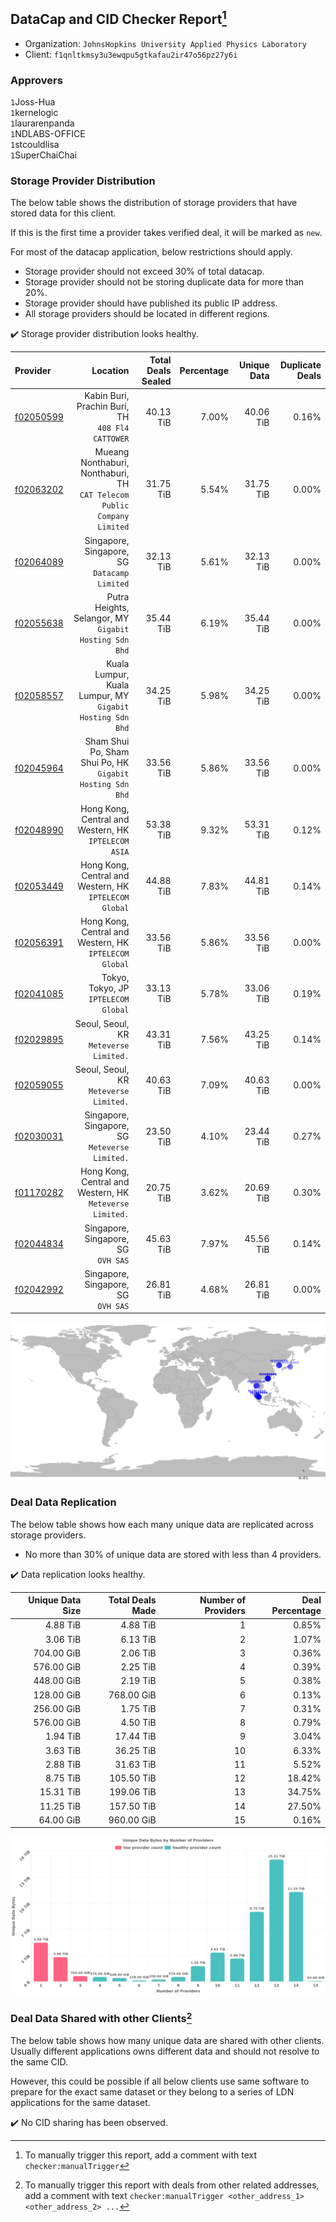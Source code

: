 ## DataCap and CID Checker Report[^1]
 - Organization: `JohnsHopkins University Applied Physics Laboratory`
 - Client: `f1qnltkmsy3u3ewqpu5gtkafau2ir47o56pz27y6i`
### Approvers
`1`Joss-Hua<br/>`1`kernelogic<br/>`1`laurarenpanda<br/>`1`NDLABS-OFFICE<br/>`1`stcouldlisa<br/>`1`SuperChaiChai

### Storage Provider Distribution
The below table shows the distribution of storage providers that have stored data for this client.

If this is the first time a provider takes verified deal, it will be marked as `new`.

For most of the datacap application, below restrictions should apply.
 - Storage provider should not exceed 30% of total datacap.
 - Storage provider should not be storing duplicate data for more than 20%.
 - Storage provider should have published its public IP address.
 - All storage providers should be located in different regions.

✔️ Storage provider distribution looks healthy.

| Provider                                              |                                                                   Location | Total Deals Sealed | Percentage | Unique Data | Duplicate Deals |
| :---------------------------------------------------- | -------------------------------------------------------------------------: | -----------------: | ---------: | ----------: | --------------: |
| [f02050599](https://filfox.info/en/address/f02050599) |                        Kabin Buri, Prachin Buri, TH<br/>`408 Fl4 CATTOWER` |          40.13 TiB |      7.00% |   40.06 TiB |           0.16% |
| [f02063202](https://filfox.info/en/address/f02063202) | Mueang Nonthaburi, Nonthaburi, TH<br/>`CAT Telecom Public Company Limited` |          31.75 TiB |      5.54% |   31.75 TiB |           0.00% |
| [f02064089](https://filfox.info/en/address/f02064089) |                            Singapore, Singapore, SG<br/>`Datacamp Limited` |          32.13 TiB |      5.61% |   32.13 TiB |           0.00% |
| [f02055638](https://filfox.info/en/address/f02055638) |                  Putra Heights, Selangor, MY<br/>`Gigabit Hosting Sdn Bhd` |          35.44 TiB |      6.19% |   35.44 TiB |           0.00% |
| [f02058557](https://filfox.info/en/address/f02058557) |               Kuala Lumpur, Kuala Lumpur, MY<br/>`Gigabit Hosting Sdn Bhd` |          34.25 TiB |      5.98% |   34.25 TiB |           0.00% |
| [f02045964](https://filfox.info/en/address/f02045964) |               Sham Shui Po, Sham Shui Po, HK<br/>`Gigabit Hosting Sdn Bhd` |          33.56 TiB |      5.86% |   33.56 TiB |           0.00% |
| [f02048990](https://filfox.info/en/address/f02048990) |                    Hong Kong, Central and Western, HK<br/>`IPTELECOM ASIA` |          53.38 TiB |      9.32% |   53.31 TiB |           0.12% |
| [f02053449](https://filfox.info/en/address/f02053449) |                  Hong Kong, Central and Western, HK<br/>`IPTELECOM Global` |          44.88 TiB |      7.83% |   44.81 TiB |           0.14% |
| [f02056391](https://filfox.info/en/address/f02056391) |                  Hong Kong, Central and Western, HK<br/>`IPTELECOM Global` |          33.56 TiB |      5.86% |   33.56 TiB |           0.00% |
| [f02041085](https://filfox.info/en/address/f02041085) |                                    Tokyo, Tokyo, JP<br/>`IPTELECOM Global` |          33.13 TiB |      5.78% |   33.06 TiB |           0.19% |
| [f02029895](https://filfox.info/en/address/f02029895) |                                  Seoul, Seoul, KR<br/>`Meteverse Limited.` |          43.31 TiB |      7.56% |   43.25 TiB |           0.14% |
| [f02059055](https://filfox.info/en/address/f02059055) |                                  Seoul, Seoul, KR<br/>`Meteverse Limited.` |          40.63 TiB |      7.09% |   40.63 TiB |           0.00% |
| [f02030031](https://filfox.info/en/address/f02030031) |                          Singapore, Singapore, SG<br/>`Meteverse Limited.` |          23.50 TiB |      4.10% |   23.44 TiB |           0.27% |
| [f01170282](https://filfox.info/en/address/f01170282) |                Hong Kong, Central and Western, HK<br/>`Meteverse Limited.` |          20.75 TiB |      3.62% |   20.69 TiB |           0.30% |
| [f02044834](https://filfox.info/en/address/f02044834) |                                     Singapore, Singapore, SG<br/>`OVH SAS` |          45.63 TiB |      7.97% |   45.56 TiB |           0.14% |
| [f02042992](https://filfox.info/en/address/f02042992) |                                     Singapore, Singapore, SG<br/>`OVH SAS` |          26.81 TiB |      4.68% |   26.81 TiB |           0.00% |

<img src="https://raw.githubusercontent.com/data-preservation-programs/filplus-checker-assets/main/filecoin-project/filecoin-plus-large-datasets/issues/1662/1683528162221.png"/>

### Deal Data Replication
The below table shows how each many unique data are replicated across storage providers.

- No more than 30% of unique data are stored with less than 4 providers.

✔️ Data replication looks healthy.

| Unique Data Size | Total Deals Made | Number of Providers | Deal Percentage |
| ---------------: | ---------------: | ------------------: | --------------: |
|         4.88 TiB |         4.88 TiB |                   1 |           0.85% |
|         3.06 TiB |         6.13 TiB |                   2 |           1.07% |
|       704.00 GiB |         2.06 TiB |                   3 |           0.36% |
|       576.00 GiB |         2.25 TiB |                   4 |           0.39% |
|       448.00 GiB |         2.19 TiB |                   5 |           0.38% |
|       128.00 GiB |       768.00 GiB |                   6 |           0.13% |
|       256.00 GiB |         1.75 TiB |                   7 |           0.31% |
|       576.00 GiB |         4.50 TiB |                   8 |           0.79% |
|         1.94 TiB |        17.44 TiB |                   9 |           3.04% |
|         3.63 TiB |        36.25 TiB |                  10 |           6.33% |
|         2.88 TiB |        31.63 TiB |                  11 |           5.52% |
|         8.75 TiB |       105.50 TiB |                  12 |          18.42% |
|        15.31 TiB |       199.06 TiB |                  13 |          34.75% |
|        11.25 TiB |       157.50 TiB |                  14 |          27.50% |
|        64.00 GiB |       960.00 GiB |                  15 |           0.16% |

<img src="https://raw.githubusercontent.com/data-preservation-programs/filplus-checker-assets/main/filecoin-project/filecoin-plus-large-datasets/issues/1662/1683528162824.png"/>

### Deal Data Shared with other Clients[^3]
The below table shows how many unique data are shared with other clients.
Usually different applications owns different data and should not resolve to the same CID.

However, this could be possible if all below clients use same software to prepare for the exact same dataset or they belong to a series of LDN applications for the same dataset.

✔️ No CID sharing has been observed.

[^1]: To manually trigger this report, add a comment with text `checker:manualTrigger`

[^2]: Deals from those addresses are combined into this report as they are specified with `checker:manualTrigger`

[^3]: To manually trigger this report with deals from other related addresses, add a comment with text `checker:manualTrigger <other_address_1> <other_address_2> ...`
